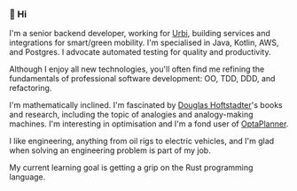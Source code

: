 ### 👋 Hi

I'm a senior backend developer, working for [Urbi](http://urbi.co/), building services and
integrations for smart/green mobility. I'm specialised in Java, Kotlin, AWS, and Postgres.
I advocate automated testing for quality and productivity.

Although I enjoy all new technologies, you'll often find me refining the fundamentals of
professional software development: OO, TDD, DDD, and refactoring. 

I'm mathematically inclined. I'm fascinated by [Douglas Hoftstadter](https://en.wikipedia.org/wiki/Douglas_Hofstadter)'s
books and research, including the topic of analogies and analogy-making machines.
I'm interesting in optimisation and I'm a fond user of [OptaPlanner](https://www.optaplanner.org/).

I like engineering, anything from oil rigs to electric vehicles, and I'm glad when
solving an engineering problem is part of my job.

My current learning goal is getting a grip on the Rust programming language.
